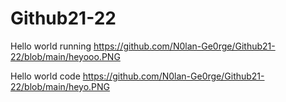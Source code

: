 # Github21-22

Hello world running
https://github.com/N0lan-Ge0rge/Github21-22/blob/main/heyooo.PNG

Hello world code
https://github.com/N0lan-Ge0rge/Github21-22/blob/main/heyo.PNG
